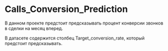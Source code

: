 # Calls_Conversion_Prediction


В данном проекте предстоит предсказывать процент конверсии звонков в сделки на месяц вперед.

В датасете содержится столбец Target_conversion_rate, который предстоит предсказывать.

